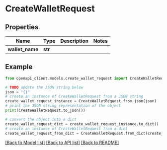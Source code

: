 # CreateWalletRequest


## Properties

Name | Type | Description | Notes
------------ | ------------- | ------------- | -------------
**wallet_name** | **str** |  | 

## Example

```python
from openapi_client.models.create_wallet_request import CreateWalletRequest

# TODO update the JSON string below
json = "{}"
# create an instance of CreateWalletRequest from a JSON string
create_wallet_request_instance = CreateWalletRequest.from_json(json)
# print the JSON string representation of the object
print(CreateWalletRequest.to_json())

# convert the object into a dict
create_wallet_request_dict = create_wallet_request_instance.to_dict()
# create an instance of CreateWalletRequest from a dict
create_wallet_request_from_dict = CreateWalletRequest.from_dict(create_wallet_request_dict)
```
[[Back to Model list]](../README.md#documentation-for-models) [[Back to API list]](../README.md#documentation-for-api-endpoints) [[Back to README]](../README.md)


